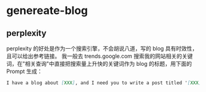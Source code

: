 # genereate-blog

## perplexity

perplexity 的好处是作为一个搜索引擎，不会胡说八道，写的 blog 具有时效性，且可以给出参考链接。
我一般去 trends.google.com 搜索我的网站相关的关键词，在"相关查询"中直接把搜索量上升快的关键词作为 blog 的标题，用下面的 Prompt 生成：

```md
I have a blog about [XXX], and I need you to write a post titled '[XXX]' Provide the content in Markdown code block, and include the reference URL at the end of the blog post
```
